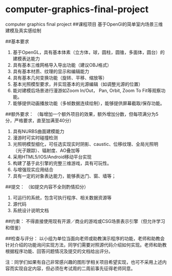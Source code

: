 # computer-graphics-final-project
computer graphics final project
##课程项目
基于OpenGl的简单室内场景三维建模及真实感绘制

##基本要求
1. 基于OpenGL，具有基本体素（立方体，球，圆柱，圆锥，多面体，圆台）的建模表达能力
2. 具有基本三维网格导入导出功能（建议OBJ格式）
3. 具有基本材质、纹理的显示和编辑能力
4. 具有基本几何变换功能（旋转、平移、缩放等）
5. 基本光照模型要求，并实现基本的光源编辑（如调整光源的位置）
6. 能对建模后场景进行漫游如Zoom In/Out， Pan, Orbit, Zoom To Fit等观察功能。
7. 能够提供动画播放功能（多帧数据连续绘制），能够提供屏幕截取/保存功能。

##额外要求：
（每增加一个额外项目的效果，额外增加分数，但每项满分为5分，严格要求，直至加满至40分）
1. 具有NURBS曲面建模能力
2. 漫游时可实时碰撞检测
3. 光照明模型细化，可任选实现实时阴影、caustic、位移纹理、全局光照明（光子跟踪）、辐射度、AO叠加等
4. 采用HTML5/IOS/Android移动平台实现
5. 构建了基于此引擎的完整三维游戏，具有可玩性。
6. 与增强现实应用结合
7. 具有一定的对象表达能力，能够表达门、窗、墙等；


##提交：
（如提交内容不全则酌情扣分）
1. 可运行的系统，包含可执行程序、相关数据资源等
2. 源代码
3. 系统设计说明文档


##约束： 
不得直接使用现有开源／商业的游戏或CSG场景表示引擎（但允许学习和借鉴）

##检查与评分：
以小组为单位当面向老师或助教演示程序的功能，老师和助教会针对介绍的功能询问实现方法，同学们需要对照源代码介绍如何实现。老师和助教根据程序功能、回答问题情况及提交的文档给出评分。

注：同学们如果有自己非常感兴趣的图形学相关项目希望实现，也可不采用上述内容而实现自定内容，但必须在考试周的二周前事先征得老师同意。
